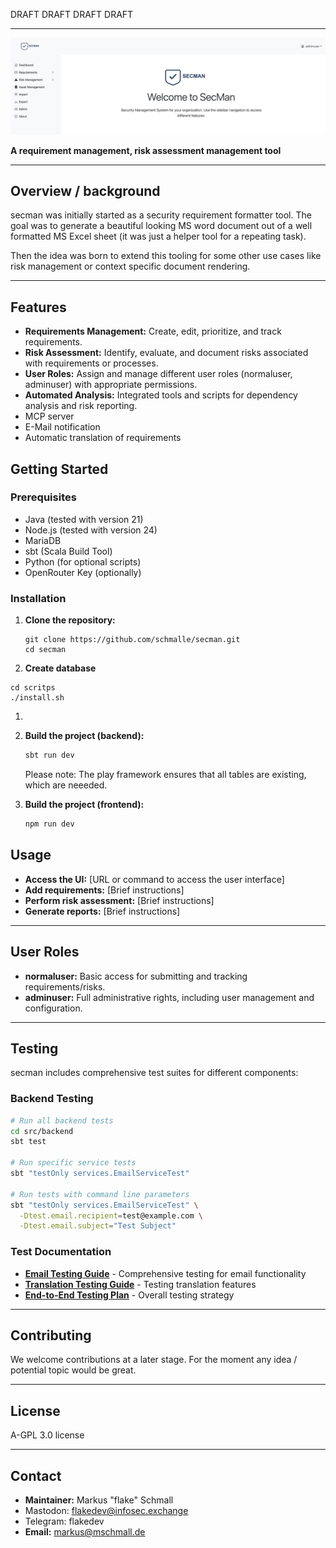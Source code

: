 DRAFT DRAFT DRAFT DRAFT

---

![landing.png](docs/landing.png)

**A requirement management, risk assessment management tool**

---

## Overview / background

secman was initially started as a security requirement formatter tool. The goal was to generate a beautiful looking MS word document out of a well formatted MS Excel sheet (it was just a helper tool for a repeating task).

Then the idea was born to extend this tooling for some other use cases like risk management or context specific document rendering.

---

## Features

- **Requirements Management:** Create, edit, prioritize, and track requirements.
- **Risk Assessment:** Identify, evaluate, and document risks associated with requirements or processes.
- **User Roles:** Assign and manage different user roles (normaluser, adminuser) with appropriate permissions.
- **Automated Analysis:** Integrated tools and scripts for dependency analysis and risk reporting.
- MCP server
- E-Mail notification
- Automatic translation of requirements

## Getting Started

### Prerequisites

- Java (tested with version 21)
- Node.js (tested with version 24)
- MariaDB
- sbt (Scala Build Tool)
- Python (for optional scripts)
- OpenRouter Key (optionally)

### Installation

1. **Clone the repository:**

   ```
   git clone https://github.com/schmalle/secman.git
   cd secman
   ```
2. **Create database**

```cd
cd scritps
./install.sh
```

1.
2. **Build the project (backend):**

   ```sh
   sbt run dev
   ```

   Please note: The play framework ensures that all tables are existing, which are neeeded.
4. **Build the project (frontend):**

   ```sh
   npm run dev
   ```

## Usage

- **Access the UI:** [URL or command to access the user interface]
- **Add requirements:** [Brief instructions]
- **Perform risk assessment:** [Brief instructions]
- **Generate reports:** [Brief instructions]

---

## User Roles

- **normaluser:** Basic access for submitting and tracking requirements/risks.
- **adminuser:** Full administrative rights, including user management and configuration.

---

## Testing

secman includes comprehensive test suites for different components:

### Backend Testing

```sh
# Run all backend tests
cd src/backend
sbt test

# Run specific service tests
sbt "testOnly services.EmailServiceTest"

# Run tests with command line parameters
sbt "testOnly services.EmailServiceTest" \
  -Dtest.email.recipient=test@example.com \
  -Dtest.email.subject="Test Subject"
```

### Test Documentation

- **[Email Testing Guide](docs/EMAIL_TESTING_GUIDE.md)** - Comprehensive testing for email functionality
- **[Translation Testing Guide](docs/TRANSLATION_TESTING_GUIDE.md)** - Testing translation features
- **[End-to-End Testing Plan](docs/END_TO_END_TEST_PLAN.md)** - Overall testing strategy

---

## Contributing

We welcome contributions at a later stage. For the moment any idea / potential topic would be great.

---

## License

A-GPL 3.0 license

---

## Contact

- **Maintainer:** Markus "flake" Schmall
- Mastodon: flakedev@infosec.exchange
- Telegram: flakedev
- **Email:** markus@mschmall.de

